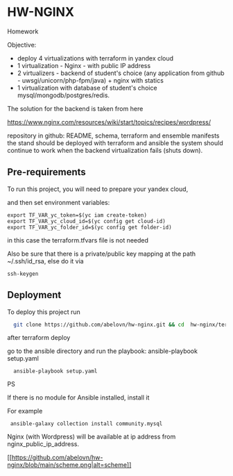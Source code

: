 
# HW-NGINX 

Homework

Objective:
 - deploy 4 virtualizations with terraform in yandex cloud
 - 1 virtualization - Nginx - with public IP address
 - 2 virtualizers - backend of student's choice (any application from github - uwsgi/unicorn/php-fpm/java) + nginx with statics
 - 1 virtualization with database of student's choice mysql/mongodb/postgres/redis.


The solution for the backend is taken from here

https://www.nginx.com/resources/wiki/start/topics/recipes/wordpress/


repository in github: README, schema, terraform and ensemble manifests
the stand should be deployed with terraform and ansible
the system should continue to work when the backend virtualization fails (shuts down).






## Pre-requirements

To run this project, you will need to prepare your yandex cloud, 


and then set environment variables:
```
export TF_VAR_yc_token=$(yc iam create-token)
export TF_VAR_yc_cloud_id=$(yc config get cloud-id)
export TF_VAR_yc_folder_id=$(yc config get folder-id)
```
in this case the terraform.tfvars file is not needed


Also be sure that there is a private/public key mapping at the path ~/.ssh/id_rsa,
else do it via 
```
ssh-keygen
```



## Deployment

To deploy this project run

```bash
  git clone https://github.com/abelovn/hw-nginx.git && cd  hw-nginx/terraform/ && terraform init && terraform plan && terraform apply  -auto-approve && cd ../ansible && ansible-playbook setup.yaml
```
after terraform deploy

go to the ansible directory and run the playbook: ansible-playbook setup.yaml

```
  ansible-playbook setup.yaml
```



PS

If there is no module for Ansible installed, install it


For example
```
 ansible-galaxy collection install community.mysql
```



Nginx (with Wordpress) will be available at ip address from nginx_public_ip_address.

[[https://github.com/abelovn/hw-nginx/blob/main/scheme.png|alt=scheme]]
